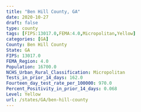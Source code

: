 ```yaml
---
title: "Ben Hill County, GA"
date: 2020-10-27
draft: false
type: county
tags: [FIPS:13017.0,FEMA:4.0,Micropolitan,Yellow]
categories: [GA]
County: Ben Hill County
State: GA
FIPS: 13017.0
FEMA_Region: 4.0
Population: 16700.0
NCHS_Urban_Rural_Classification: Micropolitan
Tests_in_prior_14_days: 162.0
Fourteen_day_test_rate_per_100000: 970.0
Percent_Positivity_in_prior_14_days: 0.068
Level: Yellow
url: /states/GA/ben-hill-county
---
```



